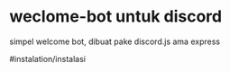 # weclome-bot untuk discord

simpel welcome bot, dibuat pake discord.js ama express

#instalation/instalasi

